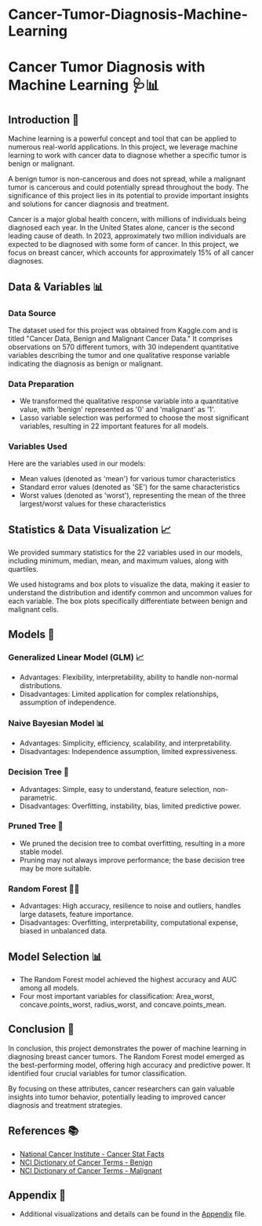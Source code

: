 # Cancer-Tumor-Diagnosis-Machine-Learning
# Cancer Tumor Diagnosis with Machine Learning 🩺📊

## Introduction 📝

Machine learning is a powerful concept and tool that can be applied to numerous real-world applications. In this project, we leverage machine learning to work with cancer data to diagnose whether a specific tumor is benign or malignant. 

A benign tumor is non-cancerous and does not spread, while a malignant tumor is cancerous and could potentially spread throughout the body. The significance of this project lies in its potential to provide important insights and solutions for cancer diagnosis and treatment.

Cancer is a major global health concern, with millions of individuals being diagnosed each year. In the United States alone, cancer is the second leading cause of death. In 2023, approximately two million individuals are expected to be diagnosed with some form of cancer. In this project, we focus on breast cancer, which accounts for approximately 15% of all cancer diagnoses.

## Data & Variables 📊

### Data Source
The dataset used for this project was obtained from Kaggle.com and is titled "Cancer Data, Benign and Malignant Cancer Data." It comprises observations on 570 different tumors, with 30 independent quantitative variables describing the tumor and one qualitative response variable indicating the diagnosis as benign or malignant.

### Data Preparation
- We transformed the qualitative response variable into a quantitative value, with 'benign' represented as '0' and 'malignant' as '1'.
- Lasso variable selection was performed to choose the most significant variables, resulting in 22 important features for all models.

### Variables Used
Here are the variables used in our models:
- Mean values (denoted as 'mean') for various tumor characteristics
- Standard error values (denoted as 'SE') for the same characteristics
- Worst values (denoted as 'worst'), representing the mean of the three largest/worst values for these characteristics

## Statistics & Data Visualization 📈

We provided summary statistics for the 22 variables used in our models, including minimum, median, mean, and maximum values, along with quartiles.

We used histograms and box plots to visualize the data, making it easier to understand the distribution and identify common and uncommon values for each variable. The box plots specifically differentiate between benign and malignant cells.

## Models 🧠

### Generalized Linear Model (GLM) 📈
- Advantages: Flexibility, interpretability, ability to handle non-normal distributions.
- Disadvantages: Limited application for complex relationships, assumption of independence.

### Naive Bayesian Model 📊
- Advantages: Simplicity, efficiency, scalability, and interpretability.
- Disadvantages: Independence assumption, limited expressiveness.

### Decision Tree 🌳
- Advantages: Simple, easy to understand, feature selection, non-parametric.
- Disadvantages: Overfitting, instability, bias, limited predictive power.

### Pruned Tree 🌲
- We pruned the decision tree to combat overfitting, resulting in a more stable model.
- Pruning may not always improve performance; the base decision tree may be more suitable.

### Random Forest 🌲🌳
- Advantages: High accuracy, resilience to noise and outliers, handles large datasets, feature importance.
- Disadvantages: Overfitting, interpretability, computational expense, biased in unbalanced data.

## Model Selection 📊

- The Random Forest model achieved the highest accuracy and AUC among all models.
- Four most important variables for classification: Area_worst, concave.points_worst, radius_worst, and concave.points_mean.

## Conclusion 🏁

In conclusion, this project demonstrates the power of machine learning in diagnosing breast cancer tumors. The Random Forest model emerged as the best-performing model, offering high accuracy and predictive power. It identified four crucial variables for tumor classification.

By focusing on these attributes, cancer researchers can gain valuable insights into tumor behavior, potentially leading to improved cancer diagnosis and treatment strategies.

## References 📚

- [National Cancer Institute - Cancer Stat Facts](https://seer.cancer.gov/statfacts/html/common.html)
- [NCI Dictionary of Cancer Terms - Benign](https://www.cancer.gov/publications/dictionaries/cancer-terms/def/benign)
- [NCI Dictionary of Cancer Terms - Malignant](https://www.cancer.gov/publications/dictionaries/cancer-terms/def/malignant)

## Appendix 📁

- Additional visualizations and details can be found in the [Appendix](appendix.md) file.

